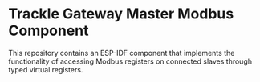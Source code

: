 # Trackle Gateway Master Modbus Component

This repository contains an ESP-IDF component that implements the functionality of accessing Modbus registers on connected slaves through typed virtual registers.
